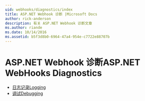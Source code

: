 ```yaml
---
uid: webhooks/diagnostics/index
title: ASP.NET Webhook 诊断 |Microsoft Docs
author: rick-anderson
description: 有关 ASP.NET Webhook 诊断文章
ms.author: riande
ms.date: 10/14/2016
ms.assetid: b5f3d8b0-6964-47a4-954e-c7722e88707b
---
```

# <a name="aspnet-webhooks-diagnostics"></a><span data-ttu-id="4f273-103">ASP.NET Webhook 诊断</span><span class="sxs-lookup"><span data-stu-id="4f273-103">ASP.NET WebHooks Diagnostics</span></span>

* [<span data-ttu-id="4f273-104">日志记录</span><span class="sxs-lookup"><span data-stu-id="4f273-104">Logging</span></span>](logging.md)
* [<span data-ttu-id="4f273-105">调试</span><span class="sxs-lookup"><span data-stu-id="4f273-105">Debugging</span></span>](debugging.md)
